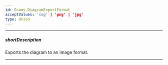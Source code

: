 ```yaml
---
id: Enums.DiagramExportFormat
acceptValues: 'svg' | 'png' | 'jpg'
type: Union
---
```

---
##### shortDescription
Exports the diagram to an image format.

---
